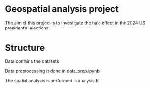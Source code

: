 # Geospatial analysis project
The aim of this project is to investigate the halo effect in the 2024 US presidential elections.

# Structure
Data contains the datasets

Data preprocessing is done in data_prep.ipynb

The spatial analysis is performed in analysis.R
